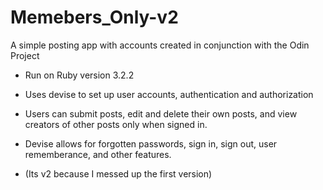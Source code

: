 # Memebers_Only-v2

A simple posting app with accounts created in conjunction with the Odin Project

* Run on Ruby version 3.2.2

* Uses devise to set up user accounts, authentication and authorization

* Users can submit posts, edit and delete their own posts, and view creators of other posts only when signed in.

* Devise allows for forgotten passwords, sign in, sign out, user rememberance, and other features.

* (Its v2 because I messed up the first version)
